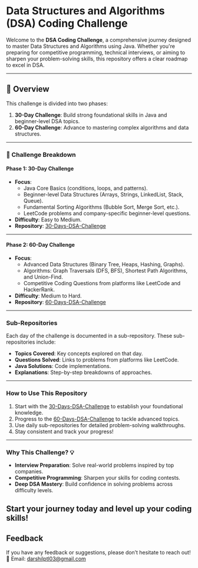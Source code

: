 # Data Structures and Algorithms (DSA) Coding Challenge 

Welcome to the **DSA Coding Challenge**, a comprehensive journey designed to master Data Structures and Algorithms using Java. Whether you're preparing for competitive programming, technical interviews, or aiming to sharpen your problem-solving skills, this repository offers a clear roadmap to excel in DSA.

---

## **🌟 Overview**
This challenge is divided into two phases:
1. **30-Day Challenge**: Build strong foundational skills in Java and beginner-level DSA topics.
2. **60-Day Challenge**: Advance to mastering complex algorithms and data structures.

---

### 📅 Challenge Breakdown

#### Phase 1: 30-Day Challenge
- **Focus**: 
  - Java Core Basics (conditions, loops, and patterns).
  - Beginner-level Data Structures (Arrays, Strings, LinkedList, Stack, Queue).
  - Fundamental Sorting Algorithms (Bubble Sort, Merge Sort, etc.).
  - LeetCode problems and company-specific beginner-level questions.
- **Difficulty**: Easy to Medium.
- **Repository**: [30-Days-DSA-Challenge](https://github.com/darshilptl/DSA-Projects/tree/master/30%20Days%20DSA%20Challenge%20(2k24))

---

#### Phase 2: 60-Day Challenge
- **Focus**: 
  - Advanced Data Structures (Binary Tree, Heaps, Hashing, Graphs).
  - Algorithms: Graph Traversals (DFS, BFS), Shortest Path Algorithms, and Union-Find.
  - Competitive Coding Questions from platforms like LeetCode and HackerRank.
- **Difficulty**: Medium to Hard.
- **Repository**: [60-Days-DSA-Challenge](#)

---

### Sub-Repositories
Each day of the challenge is documented in a sub-repository. These sub-repositories include:
- **Topics Covered**: Key concepts explored on that day.
- **Questions Solved**: Links to problems from platforms like LeetCode.
- **Java Solutions**: Code implementations.
- **Explanations**: Step-by-step breakdowns of approaches.

---

### How to Use This Repository
1. Start with the [30-Days-DSA-Challenge](#) to establish your foundational knowledge.
2. Progress to the [60-Days-DSA-Challenge](#) to tackle advanced topics.
3. Use daily sub-repositories for detailed problem-solving walkthroughs.
4. Stay consistent and track your progress!

---

###  Why This Challenge? 💡
- **Interview Preparation**: Solve real-world problems inspired by top companies.
- **Competitive Programming**: Sharpen your skills for coding contests.
- **Deep DSA Mastery**: Build confidence in solving problems across difficulty levels.

Start your journey today and level up your coding skills!
--- 
## Feedback

If you have any feedback or suggestions, please don’t hesitate to reach out!
📧 Email: darshilptl03@gmail.com
